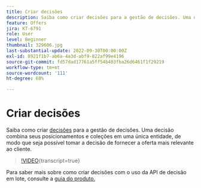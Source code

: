```yaml
---
title: Criar decisões
description: Saiba como criar decisões para a gestão de decisões. Uma decisão combina seus posicionamentos e coleções em uma única entidade, de modo que seja possível tomar a decisão de fornecer a oferta mais relevante ao cliente.
feature: Offers
jira: KT-6791
role: User
level: Beginner
thumbnail: 329606.jpg
last-substantial-update: 2022-09-30T00:00:00Z
exl-id: 8921f1b7-ab6a-4a3d-abf9-822af99e4196
source-git-commit: fd57dad17761a5ff54b403fba26d6461f1f29219
workflow-type: tm+mt
source-wordcount: '111'
ht-degree: 68%

---
```


# Criar decisões

Saiba como criar [decisões](https://experienceleague.adobe.com/docs/journey-optimizer/using/offer-decisioning/create-manage-activities/create-offer-activities.html) para a gestão de decisões. Uma decisão combina seus posicionamentos e coleções em uma única entidade, de modo que seja possível tomar a decisão de fornecer a oferta mais relevante ao cliente.

>[!VIDEO](https://video.tv.adobe.com/v/329606?quality=12&learn=on){transcript=true}

Para saber mais sobre como criar decisões com o uso da API de decisão em lote, consulte a [guia do produto.](https://experienceleague.adobe.com/docs/journey-optimizer/using/offer-decisioning/api-reference/offer-delivery-api/batch-decisioning-api.html)
